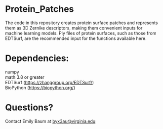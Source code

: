# Protein_Patches

The code in this repository creates protein surface patches and represents them as 3D Zernike descriptors, making them convenient inputs for machine learning models. Ply files of protein surfaces, such as those from EDTSurf, are the recommended input for the functions available here.

# Dependencies:
numpy \
math 3.8 or greater \
EDTSurf (https://zhanggroup.org/EDTSurf/) \
BioPython (https://biopython.org/)

# Questions?
Contact Emily Baum at byx3au@virginia.edu
